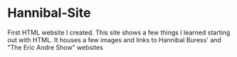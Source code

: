 # Hannibal-Site

First HTML website I created. This site shows a few things I learned starting out with HTML. It houses a few images and links to Hannibal Buress' and "The Eric Andre Show" websites 
